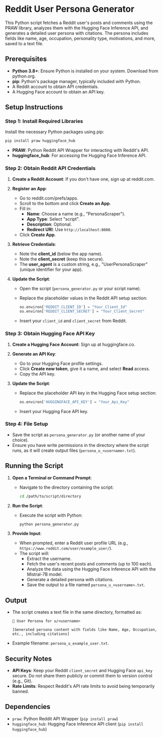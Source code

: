 # Reddit User Persona Generator

This Python script fetches a Reddit user's posts and comments using the PRAW library, analyzes them with the Hugging Face Inference API, and generates a detailed user persona with citations. The persona includes fields like name, age, occupation, personality type, motivations, and more, saved to a text file.

## Prerequisites

- **Python 3.8+**: Ensure Python is installed on your system. Download from python.org.
- **pip**: Python's package manager, typically included with Python.
- A Reddit account to obtain API credentials.
- A Hugging Face account to obtain an API key.

## Setup Instructions

### Step 1: Install Required Libraries

Install the necessary Python packages using pip:

```bash
pip install praw huggingface_hub
```

- **PRAW**: Python Reddit API Wrapper for interacting with Reddit's API.
- **huggingface_hub**: For accessing the Hugging Face Inference API.

### Step 2: Obtain Reddit API Credentials

1. **Create a Reddit Account**: If you don't have one, sign up at reddit.com.

2. **Register an App**:

   - Go to reddit.com/prefs/apps.
   - Scroll to the bottom and click **Create an App**.
   - Fill in:
     - **Name**: Choose a name (e.g., "PersonaScraper").
     - **App Type**: Select "script".
     - **Description**: Optional.
     - **Redirect URI**: Use `http://localhost:8000`.
   - Click **Create App**.

3. **Retrieve Credentials**:

   - Note the **client_id** (below the app name).
   - Note the **client_secret** (keep this secure).
   - The **user_agent** is a custom string, e.g., "UserPersonaScraper" (unique identifier for your app).

4. **Update the Script**:

   - Open the script (`persona_generator.py` or your script name).

   - Replace the placeholder values in the Reddit API setup section:

     ```python
     os.environ['REDDIT_CLIENT_ID'] = "Your_Client_Id"
     os.environ['REDDIT_CLIENT_SECRET'] = "Your_Client_Secret"
     ```

   - Insert your `client_id` and `client_secret` from Reddit.

### Step 3: Obtain Hugging Face API Key

1. **Create a Hugging Face Account**: Sign up at huggingface.co.

2. **Generate an API Key**:

   - Go to your Hugging Face profile settings.
   - Click **Create new token**, give it a name, and select **Read** access.
   - Copy the API key.

3. **Update the Script**:

   - Replace the placeholder API key in the Hugging Face setup section:

     ```python
     os.environ['HUGGINGFACE_API_KEY'] = "Your_Api_Key"
     ```

   - Insert your Hugging Face API key.

### Step 4: File Setup

- Save the script as `persona_generator.py` (or another name of your choice).
- Ensure you have write permissions in the directory where the script runs, as it will create output files (`persona_u_<username>.txt`).

## Running the Script

1. **Open a Terminal or Command Prompt**:

   - Navigate to the directory containing the script:

     ```bash
     cd /path/to/script/directory
     ```

2. **Run the Script**:

   - Execute the script with Python:

     ```bash
     python persona_generator.py
     ```

3. **Provide Input**:

   - When prompted, enter a Reddit user profile URL (e.g., `https://www.reddit.com/user/example_user/`).
   - The script will:
     - Extract the username.
     - Fetch the user's recent posts and comments (up to 100 each).
     - Analyze the data using the Hugging Face Inference API with the Mistral-7B model.
     - Generate a detailed persona with citations.
     - Save the output to a file named `persona_u_<username>.txt`.

## Output

- The script creates a text file in the same directory, formatted as:

  ```
  👤 User Persona for u/<username>
  
  [Generated persona content with fields like Name, Age, Occupation, etc., including citations]
  ```

- Example filename: `persona_u_example_user.txt`.

## Security Notes

- **API Keys**: Keep your Reddit `client_secret` and Hugging Face `api_key` secure. Do not share them publicly or commit them to version control (e.g., Git).
- **Rate Limits**: Respect Reddit's API rate limits to avoid being temporarily banned.

## Dependencies

- `praw`: Python Reddit API Wrapper (`pip install praw`)
- `huggingface_hub`: Hugging Face Inference API client (`pip install huggingface_hub`)
